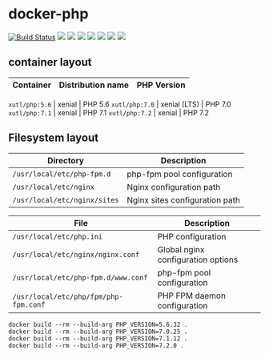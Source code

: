 # docker-php 

[![Build Status](https://travis-ci.org/xutl/docker-php.svg?branch=master)](https://travis-ci.org/xutl/docker-php) ![](https://img.shields.io/badge/PHP-5.6.32-brightgreen.svg) ![](https://img.shields.io/badge/PHP-7.0.26-brightgreen.svg) ![](https://img.shields.io/badge/PHP-7.1.12-brightgreen.svg) ![](https://img.shields.io/badge/PHP-7.2.0-brightgreen.svg) ![](https://img.shields.io/badge/Ubuntu-xenial-brightgreen.svg) ![](https://img.shields.io/docker/stars/xutl/php.svg) ![](https://img.shields.io/docker/pulls/xutl/php.svg)

## container layout

Container                               | Distribution name        | PHP Version
--------------------------------------- | ------------------------ | --------------

`xutl/php:5.6`      | xenial                   | PHP 5.6
`xutl/php:7.0`      | xenial (LTS)             | PHP 7.0
`xutl/php:7.1`      | xenial                   | PHP 7.1
`xutl/php:7.2`      | xenial                   | PHP 7.2

## Filesystem layout

Directory                       | Description
------------------------------- | ------------------------------------------------------------------------------
`/usr/local/etc/php-fpm.d`     | php-fpm pool configuration
`/usr/local/etc/nginx`     | Nginx configuration path
`/usr/local/etc/nginx/sites`     | Nginx sites configuration path

File                                                | Description
--------------------------------------------------- | ------------------------------------------------------------------------------
`/usr/local/etc/php.ini`         | PHP configuration
`/usr/local/etc/nginx/nginx.conf`                 | Global nginx configuration options
`/usr/local/etc/php-fpm.d/www.conf`     | php-fpm pool configuration
`/usr/local/etc/php/fpm/php-fpm.conf`              | PHP FPM daemon configuration

```shell
docker build --rm --build-arg PHP_VERSION=5.6.32 .
docker build --rm --build-arg PHP_VERSION=7.0.25 .
docker build --rm --build-arg PHP_VERSION=7.1.12 .
docker build --rm --build-arg PHP_VERSION=7.2.0 .
```